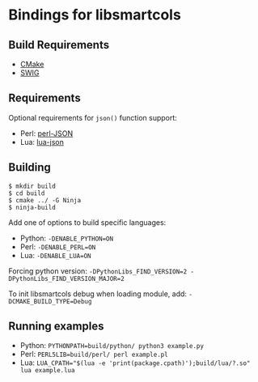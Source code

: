 Bindings for libsmartcols
=========================

Build Requirements
------------------

* [CMake](https://cmake.org/)
* [SWIG](http://swig.org/)

Requirements
------------

Optional requirements for `json()` function support:
* Perl: [perl-JSON](http://search.cpan.org/dist/JSON/)
* Lua: [lua-json](http://luaforge.net/projects/luajson/)

Building
--------

```
$ mkdir build
$ cd build
$ cmake ../ -G Ninja
$ ninja-build
```

Add one of options to build specific languages:
* Python: `-DENABLE_PYTHON=ON`
* Perl: `-DENABLE_PERL=ON`
* Lua: `-DENABLE_LUA=ON`

Forcing python version: `-DPythonLibs_FIND_VERSION=2 -DPythonLibs_FIND_VERSION_MAJOR=2`

To init libsmartcols debug when loading module, add: `-DCMAKE_BUILD_TYPE=Debug`

Running examples
----------------

* Python: `PYTHONPATH=build/python/ python3 example.py`
* Perl: `PERL5LIB=build/perl/ perl example.pl`
* Lua: `LUA_CPATH="$(lua -e 'print(package.cpath)');build/lua/?.so" lua example.lua`
